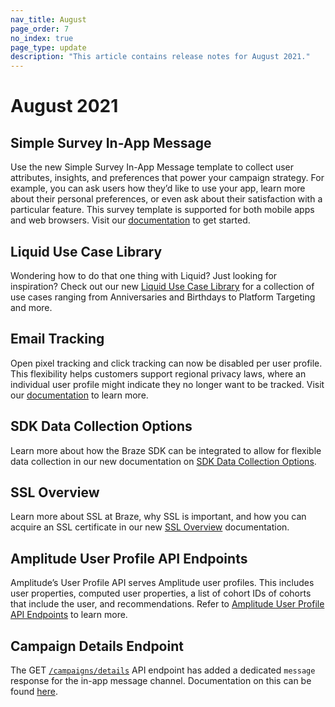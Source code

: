 ```yaml
--- 
nav_title: August
page_order: 7
no_index: true
page_type: update
description: "This article contains release notes for August 2021."
---
```


# August 2021

## Simple Survey In-App Message

Use the new Simple Survey In-App Message template to collect user attributes, insights, and preferences that power your campaign strategy. For example, you can ask users how they’d like to use your app, learn more about their personal preferences, or even ask about their satisfaction with a particular feature. This survey template is supported for both mobile apps and web browsers. Visit our [documentation]({{site.baseurl}}/docs/user_guide/message_building_by_channel/in-app_messages/templates/simple_survey/) to get started.

## Liquid Use Case Library

Wondering how to do that one thing with Liquid? Just looking for inspiration? Check out our new [Liquid Use Case Library]({{site.baseurl}}/docs/user_guide/personalization_and_dynamic_content/liquid/liquid_use_cases/) for a collection of use cases ranging from Anniversaries and Birthdays to Platform Targeting and more.

## Email Tracking

Open pixel tracking and click tracking can now be disabled per user profile. This flexibility helps customers support regional privacy laws, where an individual user profile might indicate they no longer want to be tracked. Visit our [documentation]({{site.baseurl}}/docs/user_guide/data_and_analytics/tracking/email_tracking/) to learn more.

## SDK Data Collection Options

Learn more about how the Braze SDK can be integrated to allow for flexible data collection in our new documentation on [SDK Data Collection Options]({{site.baseurl}}/docs/user_guide/data_and_analytics/user_data_collection/sdk_data_collection/).

## SSL Overview

Learn more about SSL at Braze, why SSL is important, and how you can acquire an SSL certificate in our new [SSL Overview]({{site.baseurl}}/docs/user_guide/onboarding_with_braze/email_setup/ssl/) documentation.

## Amplitude User Profile API Endpoints

Amplitude’s User Profile API serves Amplitude user profiles. This includes user properties, computed user properties, a list of cohort IDs of cohorts that include the user, and recommendations. Refer to [Amplitude User Profile API Endpoints]({{site.baseurl}}/docs/partners/data_and_infrastructure_agility/analytics/amplitude/amplitude_user_profile_api/) to learn more.

## Campaign Details Endpoint 

The GET [`/campaigns/details`]({{site.baseurl}}/docs/api/endpoints/export/campaigns/get_campaign_details/) API endpoint has added a dedicated `message` response for the in-app message channel. Documentation on this can be found [here]({{site.baseurl}}/docs/api/endpoints/export/campaigns/get_campaign_details/#messages).